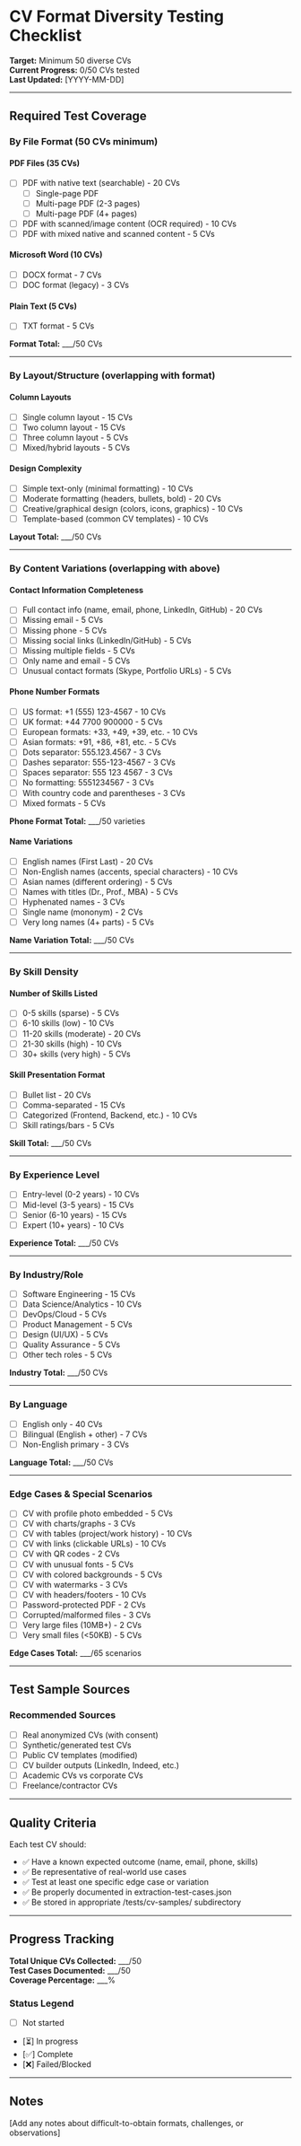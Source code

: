 # CV Format Diversity Testing Checklist

**Target:** Minimum 50 diverse CVs  
**Current Progress:** 0/50 CVs tested  
**Last Updated:** [YYYY-MM-DD]

---

## Required Test Coverage

### By File Format (50 CVs minimum)

#### PDF Files (35 CVs)
- [ ] PDF with native text (searchable) - 20 CVs
  - [ ] Single-page PDF
  - [ ] Multi-page PDF (2-3 pages)
  - [ ] Multi-page PDF (4+ pages)
- [ ] PDF with scanned/image content (OCR required) - 10 CVs
- [ ] PDF with mixed native and scanned content - 5 CVs

#### Microsoft Word (10 CVs)
- [ ] DOCX format - 7 CVs
- [ ] DOC format (legacy) - 3 CVs

#### Plain Text (5 CVs)
- [ ] TXT format - 5 CVs

**Format Total:** ___/50 CVs

---

### By Layout/Structure (overlapping with format)

#### Column Layouts
- [ ] Single column layout - 15 CVs
- [ ] Two column layout - 15 CVs
- [ ] Three column layout - 5 CVs
- [ ] Mixed/hybrid layouts - 5 CVs

#### Design Complexity
- [ ] Simple text-only (minimal formatting) - 10 CVs
- [ ] Moderate formatting (headers, bullets, bold) - 20 CVs
- [ ] Creative/graphical design (colors, icons, graphics) - 10 CVs
- [ ] Template-based (common CV templates) - 10 CVs

**Layout Total:** ___/50 CVs

---

### By Content Variations (overlapping with above)

#### Contact Information Completeness
- [ ] Full contact info (name, email, phone, LinkedIn, GitHub) - 20 CVs
- [ ] Missing email - 5 CVs
- [ ] Missing phone - 5 CVs
- [ ] Missing social links (LinkedIn/GitHub) - 5 CVs
- [ ] Missing multiple fields - 5 CVs
- [ ] Only name and email - 5 CVs
- [ ] Unusual contact formats (Skype, Portfolio URLs) - 5 CVs

#### Phone Number Formats
- [ ] US format: +1 (555) 123-4567 - 10 CVs
- [ ] UK format: +44 7700 900000 - 5 CVs
- [ ] European formats: +33, +49, +39, etc. - 10 CVs
- [ ] Asian formats: +91, +86, +81, etc. - 5 CVs
- [ ] Dots separator: 555.123.4567 - 3 CVs
- [ ] Dashes separator: 555-123-4567 - 3 CVs
- [ ] Spaces separator: 555 123 4567 - 3 CVs
- [ ] No formatting: 5551234567 - 3 CVs
- [ ] With country code and parentheses - 3 CVs
- [ ] Mixed formats - 5 CVs

**Phone Format Total:** ___/50 varieties

#### Name Variations
- [ ] English names (First Last) - 20 CVs
- [ ] Non-English names (accents, special characters) - 10 CVs
- [ ] Asian names (different ordering) - 5 CVs
- [ ] Names with titles (Dr., Prof., MBA) - 5 CVs
- [ ] Hyphenated names - 3 CVs
- [ ] Single name (mononym) - 2 CVs
- [ ] Very long names (4+ parts) - 5 CVs

**Name Variation Total:** ___/50 CVs

---

### By Skill Density

#### Number of Skills Listed
- [ ] 0-5 skills (sparse) - 5 CVs
- [ ] 6-10 skills (low) - 10 CVs
- [ ] 11-20 skills (moderate) - 20 CVs
- [ ] 21-30 skills (high) - 10 CVs
- [ ] 30+ skills (very high) - 5 CVs

#### Skill Presentation Format
- [ ] Bullet list - 20 CVs
- [ ] Comma-separated - 15 CVs
- [ ] Categorized (Frontend, Backend, etc.) - 10 CVs
- [ ] Skill ratings/bars - 5 CVs

**Skill Total:** ___/50 CVs

---

### By Experience Level

- [ ] Entry-level (0-2 years) - 10 CVs
- [ ] Mid-level (3-5 years) - 15 CVs
- [ ] Senior (6-10 years) - 15 CVs
- [ ] Expert (10+ years) - 10 CVs

**Experience Total:** ___/50 CVs

---

### By Industry/Role

- [ ] Software Engineering - 15 CVs
- [ ] Data Science/Analytics - 10 CVs
- [ ] DevOps/Cloud - 5 CVs
- [ ] Product Management - 5 CVs
- [ ] Design (UI/UX) - 5 CVs
- [ ] Quality Assurance - 5 CVs
- [ ] Other tech roles - 5 CVs

**Industry Total:** ___/50 CVs

---

### By Language

- [ ] English only - 40 CVs
- [ ] Bilingual (English + other) - 7 CVs
- [ ] Non-English primary - 3 CVs

**Language Total:** ___/50 CVs

---

### Edge Cases & Special Scenarios

- [ ] CV with profile photo embedded - 5 CVs
- [ ] CV with charts/graphs - 3 CVs
- [ ] CV with tables (project/work history) - 10 CVs
- [ ] CV with links (clickable URLs) - 10 CVs
- [ ] CV with QR codes - 2 CVs
- [ ] CV with unusual fonts - 5 CVs
- [ ] CV with colored backgrounds - 5 CVs
- [ ] CV with watermarks - 3 CVs
- [ ] CV with headers/footers - 10 CVs
- [ ] Password-protected PDF - 2 CVs
- [ ] Corrupted/malformed files - 3 CVs
- [ ] Very large files (10MB+) - 2 CVs
- [ ] Very small files (<50KB) - 5 CVs

**Edge Cases Total:** ___/65 scenarios

---

## Test Sample Sources

### Recommended Sources
- [ ] Real anonymized CVs (with consent)
- [ ] Synthetic/generated test CVs
- [ ] Public CV templates (modified)
- [ ] CV builder outputs (LinkedIn, Indeed, etc.)
- [ ] Academic CVs vs corporate CVs
- [ ] Freelance/contractor CVs

---

## Quality Criteria

Each test CV should:
- ✅ Have a known expected outcome (name, email, phone, skills)
- ✅ Be representative of real-world use cases
- ✅ Test at least one specific edge case or variation
- ✅ Be properly documented in extraction-test-cases.json
- ✅ Be stored in appropriate /tests/cv-samples/ subdirectory

---

## Progress Tracking

**Total Unique CVs Collected:** ___/50  
**Test Cases Documented:** ___/50  
**Coverage Percentage:** ___%

### Status Legend
- [ ] Not started
- [⏳] In progress
- [✅] Complete
- [❌] Failed/Blocked

---

## Notes

[Add any notes about difficult-to-obtain formats, challenges, or observations]
